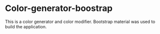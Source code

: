 # Color-generator-boostrap

This is a color generator and color modifier. Bootstrap material was used to build the application.

